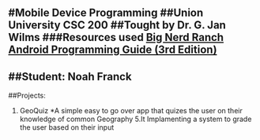 #Mobile Device Programming
##Union University CSC 200
##Tought by Dr. G. Jan Wilms
###Resources used [Big Nerd Ranch Android Programming Guide \(3rd Edition\)](https://www.bignerdranch.com/books/android-programming/)
---
##Student: Noah Franck
---
##Projects:
1. GeoQuiz
    *A simple easy to go over app that quizes the user on their knowledge of common Geography
    5.It Implamenting a system to grade the user based on their input     


